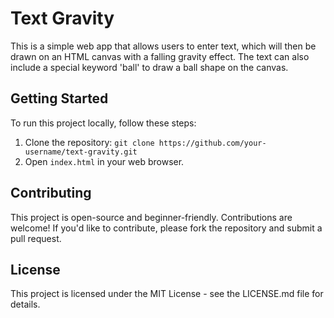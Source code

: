 # Text Gravity

This is a simple web app that allows users to enter text, which will then be drawn on an HTML canvas with a falling gravity effect. The text can also include a special keyword 'ball' to draw a ball shape on the canvas.

## Getting Started

To run this project locally, follow these steps:

1. Clone the repository: `git clone https://github.com/your-username/text-gravity.git`
2. Open `index.html` in your web browser.

## Contributing

This project is open-source and beginner-friendly. Contributions are welcome! If you'd like to contribute, please fork the repository and submit a pull request.

## License

This project is licensed under the MIT License - see the LICENSE.md file for details.
